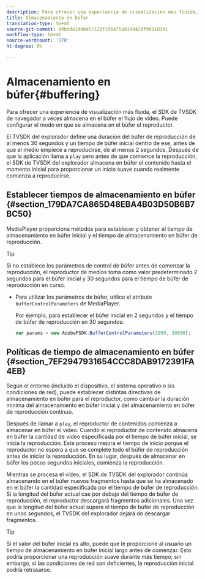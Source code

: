 ```yaml
---
description: Para ofrecer una experiencia de visualización más fluida, el SDK de TVSDK de navegador a veces almacena en el búfer el flujo de vídeo. Puede configurar el modo en que se almacena en el búfer el reproductor.
title: Almacenamiento en búfer
translation-type: tm+mt
source-git-commit: 89bdda1d4bd5c126f19ba75a819942df901183d1
workflow-type: tm+mt
source-wordcount: '378'
ht-degree: 0%

---
```



# Almacenamiento en búfer{#buffering}

Para ofrecer una experiencia de visualización más fluida, el SDK de TVSDK de navegador a veces almacena en el búfer el flujo de vídeo. Puede configurar el modo en que se almacena en el búfer el reproductor.

El TVSDK del explorador define una duración del búfer de reproducción de al menos 30 segundos y un tiempo de búfer inicial dentro de ese, antes de que el medio empiece a reproducirse, de al menos 2 segundos. Después de que la aplicación llama a `play` pero antes de que comience la reproducción, el SDK de TVSDK del explorador almacena en búfer el contenido hasta el momento inicial para proporcionar un inicio suave cuando realmente comienza a reproducirse.

## Establecer tiempos de almacenamiento en búfer {#section_179DA7CA865D48EBA4B03D50B6B7BC50}

MediaPlayer proporciona métodos para establecer y obtener el tiempo de almacenamiento en búfer inicial y el tiempo de almacenamiento en búfer de reproducción.

>[!TIP]
>
>Si no establece los parámetros de control de búfer antes de comenzar la reproducción, el reproductor de medios toma como valor predeterminado 2 segundos para el búfer inicial y 30 segundos para el tiempo de búfer de reproducción en curso.

* Para utilizar los parámetros de búfer, utilice el atributo `bufferControlParameters` de MediaPlayer.

   Por ejemplo, para establecer el búfer inicial en 2 segundos y el tiempo de búfer de reproducción en 30 segundos:

   ```js
   var params = new AdobePSDK.BufferControlParameters(2000, 30000);
   ```

## Políticas de tiempo de almacenamiento en búfer {#section_7EF2947931654CCC8DAB9172391FA4EB}

Según el entorno (incluido el dispositivo, el sistema operativo o las condiciones de red), puede establecer distintas directivas de almacenamiento en búfer para el reproductor, como cambiar la duración mínima del almacenamiento en búfer inicial y del almacenamiento en búfer de reproducción continuo.

Después de llamar a `play`, el reproductor de contenidos comienza a almacenar en búfer el vídeo. Cuando el reproductor de contenido almacena en búfer la cantidad de vídeo especificada por el tiempo de búfer inicial, se inicia la reproducción. Este proceso mejora el tiempo de inicio porque el reproductor no espera a que se complete todo el búfer de reproducción antes de iniciar la reproducción. En su lugar, después de almacenar en búfer los pocos segundos iniciales, comienza la reproducción.

Mientras se procesa el vídeo, el SDK de TVSDK del explorador continúa almacenando en el búfer nuevos fragmentos hasta que se ha almacenado en el búfer la cantidad especificada por el tiempo de búfer de reproducción. Si la longitud del búfer actual cae por debajo del tiempo de búfer de reproducción, el reproductor descargará fragmentos adicionales. Una vez que la longitud del búfer actual supera el tiempo de búfer de reproducción en unos segundos, el TVSDK del explorador dejará de descargar fragmentos.

>[!TIP]
>
>Si el valor del búfer inicial es alto, puede que le proporcione al usuario un tiempo de almacenamiento en búfer inicial largo antes de comenzar. Esto podría proporcionar una reproducción suave durante más tiempo; sin embargo, si las condiciones de red son deficientes, la reproducción inicial podría retrasarse.

